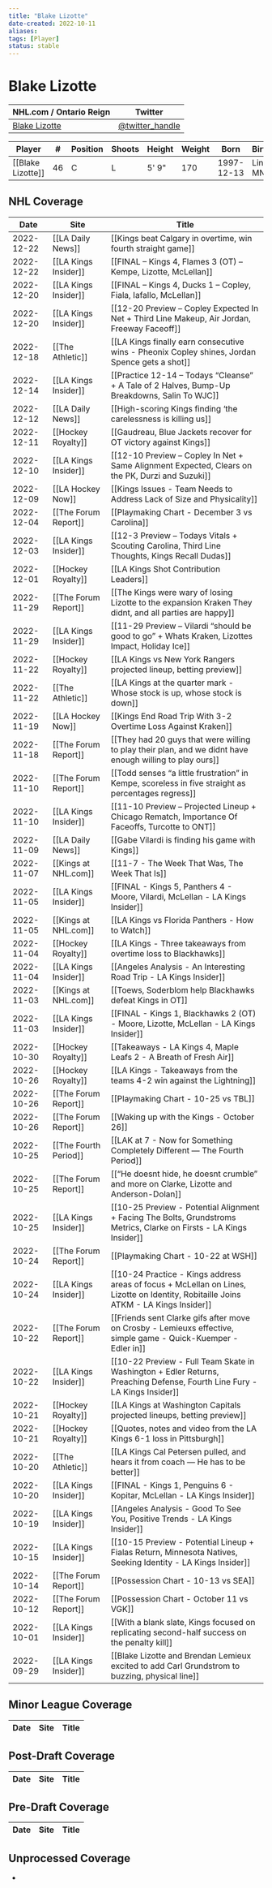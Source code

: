 ```yaml
---
title: "Blake Lizotte"
date-created: 2022-10-11
aliases: 
tags: [Player]
status: stable
---
```


# Blake Lizotte

| NHL.com / Ontario Reign                                                 | Twitter                                 |
| ----------------------------------------------------------------------- | --------------------------------------- |
|[Blake Lizotte](https://www.nhl.com/player/blake-lizotte-8481481) | [@twitter_handle](https://twitter.com/)

| Player            | \#  | Position | Shoots | Height | Weight | Born       | Birthplace         | Draft |
| ----------------- | --- | -------- | ------ | ------ | ------ | ---------- | ------------------ | ----- |
| [[Blake Lizotte]] | 46  | C        | L      | 5' 9"  | 170    | 1997-12-13 | Lindstrom, MN, USA | Undrafted      |

## NHL  Coverage
| Date       | Site                  | Title                                                                                                                                |
| ---------- | --------------------- | ------------------------------------------------------------------------------------------------------------------------------------ |
| 2022-12-22 | [[LA Daily News]] | [[Kings beat Calgary in overtime, win fourth straight game]] |
| 2022-12-22 | [[LA Kings Insider]]  | [[FINAL – Kings 4, Flames 3 (OT) – Kempe, Lizotte, McLellan]]                                                                        |
| 2022-12-20 | [[LA Kings Insider]]  | [[FINAL – Kings 4, Ducks 1 – Copley, Fiala, Iafallo, McLellan]]                                                                      |
| 2022-12-20 | [[LA Kings Insider]]  | [[12-20 Preview – Copley Expected In Net + Third Line Makeup, Air Jordan, Freeway Faceoff]]                                          |
| 2022-12-18 | [[The Athletic]]      | [[LA Kings finally earn consecutive wins - Pheonix Copley shines, Jordan Spence gets a shot]]                                        |
| 2022-12-14 | [[LA Kings Insider]]  | [[Practice 12-14 – Todays “Cleanse” + A Tale of 2 Halves, Bump-Up Breakdowns, Salin To WJC]]                                         |
| 2022-12-12 | [[LA Daily News]]     | [[High-scoring Kings finding ‘the carelessness is killing us]]                                                                       |
| 2022-12-11 | [[Hockey Royalty]]    | [[Gaudreau, Blue Jackets recover for OT victory against Kings]]                                                                      |
| 2022-12-10 | [[LA Kings Insider]]  | [[12-10 Preview – Copley In Net + Same Alignment Expected, Clears on the PK, Durzi and Suzuki]]                                      |
| 2022-12-09 | [[LA Hockey Now]]     | [[Kings Issues - Team Needs to Address Lack of Size and Physicality]]                                                                |
| 2022-12-04 | [[The Forum Report]]  | [[Playmaking Chart - December 3 vs Carolina]]                                                                                        |
| 2022-12-03 | [[LA Kings Insider]]  | [[12-3 Preview – Todays Vitals + Scouting Carolina, Third Line Thoughts, Kings Recall Dudas]]                                        |
| 2022-12-01 | [[Hockey Royalty]]    | [[LA Kings Shot Contribution Leaders]]                                                                                               |
| 2022-11-29 | [[The Forum Report]]  | [[The Kings were wary of losing Lizotte to the expansion Kraken They didnt, and all parties are happy]]                              |
| 2022-11-29 | [[LA Kings Insider]]  | [[11-29 Preview – Vilardi “should be good to go” + Whats Kraken, Lizottes Impact, Holiday Ice]]                                      |
| 2022-11-22 | [[Hockey Royalty]]    | [[LA Kings vs New York Rangers projected lineup, betting preview]]                                                                   |
| 2022-11-22 | [[The Athletic]]      | [[LA Kings at the quarter mark - Whose stock is up, whose stock is down]]                                                            |
| 2022-11-19 | [[LA Hockey Now]]     | [[Kings End Road Trip With 3-2 Overtime Loss Against Kraken]]                                                                        |
| 2022-11-18 | [[The Forum Report]]  | [[They had 20 guys that were willing to play their plan, and we didnt have enough willing to play ours]]                             |
| 2022-11-10 | [[The Forum Report]]  | [[Todd senses “a little frustration” in Kempe, scoreless in five straight as percentages regress]]                                   |
| 2022-11-10 | [[LA Kings Insider]]  | [[11-10 Preview – Projected Lineup + Chicago Rematch, Importance Of Faceoffs, Turcotte to ONT]]                                      |
| 2022-11-09 | [[LA Daily News]]     | [[Gabe Vilardi is finding his game with Kings]]                                                                                      |
| 2022-11-07 | [[Kings at NHL.com]]  | [[11-7 - The Week That Was, The Week That Is]]                                                                                       |
| 2022-11-05 | [[LA Kings Insider]]  | [[FINAL - Kings 5, Panthers 4 - Moore, Vilardi, McLellan - LA Kings Insider]]                                                        |
| 2022-11-05 | [[Kings at NHL.com]]  | [[LA Kings vs Florida Panthers - How to Watch]]                                                                                      |
| 2022-11-04 | [[Hockey Royalty]]    | [[LA Kings - Three takeaways from overtime loss to Blackhawks]]                                                                      |
| 2022-11-04 | [[LA Kings Insider]]  | [[Angeles Analysis - An Interesting Road Trip - LA Kings Insider]]                                                                   |
| 2022-11-03 | [[Kings at NHL.com]]  | [[Toews, Soderblom help Blackhawks defeat Kings in OT]]                                                                              |
| 2022-11-03 | [[LA Kings Insider]]  | [[FINAL - Kings 1, Blackhawks 2 (OT) - Moore, Lizotte, McLellan - LA Kings Insider]]                                                 |
| 2022-10-30 | [[Hockey Royalty]]    | [[Takeaways - LA Kings 4, Maple Leafs 2 - A Breath of Fresh Air]]                                                                    |
| 2022-10-26 | [[Hockey Royalty]]    | [[LA Kings - Takeaways from the teams 4-2 win against the Lightning]]                                                                |
| 2022-10-26 | [[The Forum Report]]  | [[Playmaking Chart - 10-25 vs TBL]]                                                                                                  |
| 2022-10-26 | [[The Forum Report]]  | [[Waking up with the Kings - October 26]]                                                                                            |
| 2022-10-25 | [[The Fourth Period]] | [[LAK at 7 - Now for Something Completely Different — The Fourth Period]]                                                            |
| 2022-10-25 | [[The Forum Report]]  | [[“He doesnt hide, he doesnt crumble” and more on Clarke, Lizotte and Anderson-Dolan]]                                               |
| 2022-10-25 | [[LA Kings Insider]]  | [[10-25 Preview - Potential Alignment + Facing The Bolts, Grundstroms Metrics, Clarke on Firsts - LA Kings Insider]]                 |
| 2022-10-24 | [[The Forum Report]]  | [[Playmaking Chart - 10-22 at WSH]]                                                                                                  |
| 2022-10-24 | [[LA Kings Insider]]  | [[10-24 Practice - Kings address areas of focus + McLellan on Lines, Lizotte on Identity, Robitaille Joins ATKM - LA Kings Insider]] |
| 2022-10-22 | [[The Forum Report]]  | [[Friends sent Clarke gifs after move on Crosby - Lemieuxs effective, simple game - Quick-Kuemper - Edler in]]                       |
| 2022-10-22 | [[LA Kings Insider]]  | [[10-22 Preview - Full Team Skate in Washington + Edler Returns, Preaching Defense, Fourth Line Fury - LA Kings Insider]]            |
| 2022-10-21 | [[Hockey Royalty]]    | [[LA Kings at Washington Capitals projected lineups, betting preview]]                                                               |
| 2022-10-21 | [[Hockey Royalty]]    | [[Quotes, notes and video from the LA Kings 6-1 loss in Pittsburgh]]                                                                 |
| 2022-10-20 | [[The Athletic]]      | [[LA Kings Cal Petersen pulled, and hears it from coach — He has to be better]]                                                      |
| 2022-10-20 | [[LA Kings Insider]]  | [[FINAL - Kings 1, Penguins 6 - Kopitar, McLellan - LA Kings Insider]]                                                               |
| 2022-10-19 | [[LA Kings Insider]]  | [[Angeles Analysis - Good To See You, Positive Trends - LA Kings Insider]]                                                           |
| 2022-10-15 | [[LA Kings Insider]]  | [[10-15 Preview - Potential Lineup + Fialas Return, Minnesota Natives, Seeking Identity - LA Kings Insider]]                         |
| 2022-10-14 | [[The Forum Report]]  | [[Possession Chart - 10-13 vs SEA]]                                                                                                  |
| 2022-10-12 | [[The Forum Report]]  | [[Possession Chart - October 11 vs VGK]]                                                                                             |
| 2022-10-01 | [[LA Kings Insider]]  | [[With a blank slate, Kings focused on replicating second-half success on the penalty kill]]                                         |
| 2022-09-29 | [[LA Kings Insider]] | [[Blake Lizotte and Brendan Lemieux excited to add Carl Grundstrom to buzzing, physical line]]               |



## Minor League Coverage
Date | Site |  Title
---|---|---



## Post-Draft Coverage
Date | Site |  Title
---|---|---



## Pre-Draft Coverage
Date | Site |  Title
---|---|---


## Unprocessed Coverage
- 
